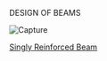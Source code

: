 DESIGN OF BEAMS

![Capture](https://github.com/user-attachments/assets/a660bea7-4205-4a38-aad6-d502e8c1a87f)


[Singly Reinforced Beam](deepseek_html_20250925_391524.html)

